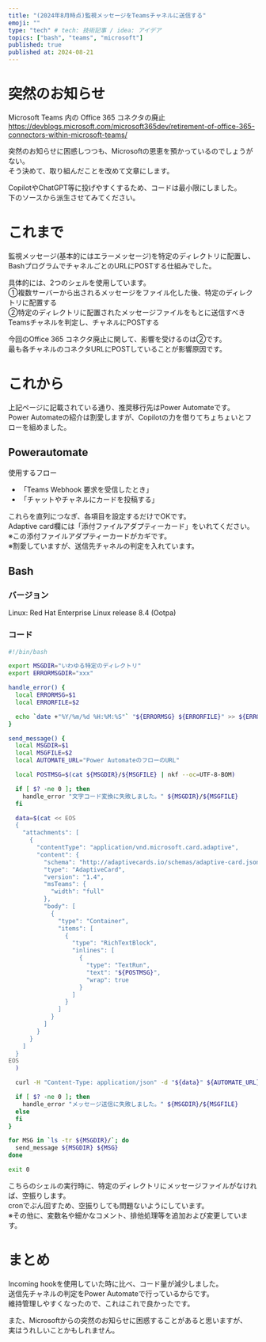 ```yaml
---
title: "(2024年8月時点)監視メッセージをTeamsチャネルに送信する"
emoji: ""
type: "tech" # tech: 技術記事 / idea: アイデア
topics: ["bash", "teams", "microsoft"]
published: true
published at: 2024-08-21
---
```

# 突然のお知らせ
Microsoft Teams 内の Office 365 コネクタの廃止
https://devblogs.microsoft.com/microsoft365dev/retirement-of-office-365-connectors-within-microsoft-teams/

突然のお知らせに困惑しつつも、Microsoftの恩恵を預かっているのでしょうがない。  
そう決めて、取り組んだことを改めて文章にします。

CopilotやChatGPT等に投げやすくするため、コードは最小限にしました。  
下のソースから派生させてみてください。

# これまで
監視メッセージ(基本的にはエラーメッセージ)を特定のディレクトリに配置し、  
BashプログラムでチャネルごとのURLにPOSTする仕組みでした。

具体的には、2つのシェルを使用しています。  
①複数サーバーから出されるメッセージをファイル化した後、特定のディレクトリに配置する  
②特定のディレクトリに配置されたメッセージファイルをもとに送信すべきTeamsチャネルを判定し、チャネルにPOSTする 

今回のOffice 365 コネクタ廃止に関して、影響を受けるのは②です。  
最も各チャネルのコネクタURLにPOSTしていることが影響原因です。  

# これから
上記ページに記載されている通り、推奨移行先はPower Automateです。  
Power Automateの紹介は割愛しますが、Copilotの力を借りてちょちょいとフローを組めました。  

## Powerautomate
使用するフロー  
- 「Teams Webhook 要求を受信したとき」
- 「チャットやチャネルにカードを投稿する」

これらを直列につなぎ、各項目を設定するだけでOKです。  
Adaptive card欄には「添付ファイルアダプティーカード」をいれてください。  
※この添付ファイルアダプティーカードがカギです。  
※割愛していますが、送信先チャネルの判定を入れています。  

## Bash
### バージョン
Linux: Red Hat Enterprise Linux release 8.4 (Ootpa)  
### コード
```sh:message_to_teams.sh
#!/bin/bash

export MSGDIR="いわゆる特定のディレクトリ"
export ERRORMSGDIR="xxx"

handle_error() {
  local ERRORMSG=$1
  local ERRORFILE=$2

  echo `date +"%Y/%m/%d %H:%M:%S"` "${ERRORMSG} ${ERRORFILE}" >> ${ERRORMSGDIR}/failed_send_msg_to_teams.log
}

send_message() {
  local MSGDIR=$1
  local MSGFILE=$2
  local AUTOMATE_URL="Power AutomateのフローのURL"

  local POSTMSG=$(cat ${MSGDIR}/${MSGFILE} | nkf --oc=UTF-8-BOM)

  if [ $? -ne 0 ]; then
    handle_error "文字コード変換に失敗しました。" ${MSGDIR}/${MSGFILE}
  fi

  data=$(cat << EOS
  {
    "attachments": [
      {
        "contentType": "application/vnd.microsoft.card.adaptive",
        "content": {
          "schema": "http://adaptivecards.io/schemas/adaptive-card.json",
          "type": "AdaptiveCard",
          "version": "1.4",
          "msTeams": {
            "width": "full"
          },
          "body": [
            {
              "type": "Container",
              "items": [
                {
                  "type": "RichTextBlock",
                  "inlines": [
                    {
                      "type": "TextRun",
                      "text": "${POSTMSG}",
                      "wrap": true
                    }  
                  ]
                }
              ]
            }
          ]
        }
      }
    ]
  }
EOS
  )

  curl -H "Content-Type: application/json" -d "${data}" ${AUTOMATE_URL}

  if [ $? -ne 0 ]; then
    handle_error "メッセージ送信に失敗しました。" ${MSGDIR}/${MSGFILE}
  else
  fi
}

for MSG in `ls -tr ${MSGDIR}/`; do
  send_message ${MSGDIR} ${MSG}
done

exit 0
```

こちらのシェルの実行時に、特定のディレクトリにメッセージファイルがなければ、空振りします。  
cronでぶん回すため、空振りしても問題ないようにしています。  
※その他に、変数名や細かなコメント、排他処理等を追加および変更しています。  

# まとめ
Incoming hookを使用していた時に比べ、コード量が減少しました。  
送信先チャネルの判定をPower Automateで行っているからです。  
維持管理しやすくなったので、これはこれで良かったです。  

また、Microsoftからの突然のお知らせに困惑することがあると思いますが、  
実はうれしいことかもしれません。
